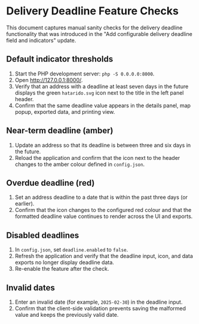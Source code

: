 # Delivery Deadline Feature Checks

This document captures manual sanity checks for the delivery deadline functionality that
was introduced in the "Add configurable delivery deadline field and indicators" update.

## Default indicator thresholds
1. Start the PHP development server: `php -S 0.0.0.0:8000`.
2. Open http://127.0.0.1:8000/.
3. Verify that an address with a deadline at least seven days in the future displays the
   green `hatarido.svg` icon next to the title in the left panel header.
4. Confirm that the same deadline value appears in the details panel, map popup, exported
   data, and printing view.

## Near-term deadline (amber)
1. Update an address so that its deadline is between three and six days in the future.
2. Reload the application and confirm that the icon next to the header changes to the
   amber colour defined in `config.json`.

## Overdue deadline (red)
1. Set an address deadline to a date that is within the past three days (or earlier).
2. Confirm that the icon changes to the configured red colour and that the formatted
   deadline value continues to render across the UI and exports.

## Disabled deadlines
1. In `config.json`, set `deadline.enabled` to `false`.
2. Refresh the application and verify that the deadline input, icon, and data exports no
   longer display deadline data.
3. Re-enable the feature after the check.

## Invalid dates
1. Enter an invalid date (for example, `2025-02-30`) in the deadline input.
2. Confirm that the client-side validation prevents saving the malformed value and keeps
   the previously valid date.
